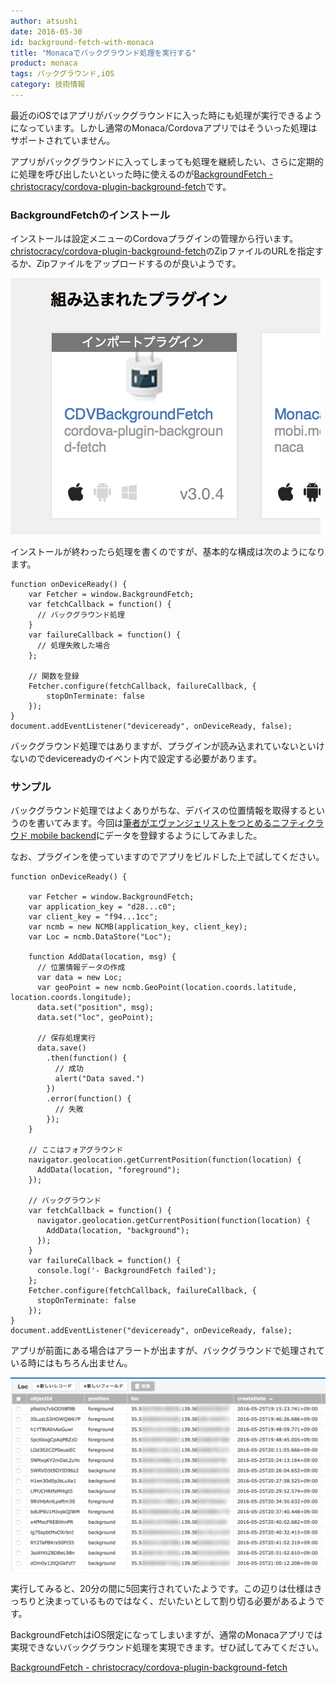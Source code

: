 ```yaml
---
author: atsushi
date: 2016-05-30
id: background-fetch-with-monaca
title: "Monacaでバックグラウンド処理を実行する"
product: monaca
tags: バックグラウンド,iOS
category: 技術情報
---
```


最近のiOSではアプリがバックグラウンドに入った時にも処理が実行できるようになっています。しかし通常のMonaca/Cordovaアプリではそういった処理はサポートされていません。

アプリがバックグラウンドに入ってしまっても処理を継続したい、さらに定期的に処理を呼び出したいといった時に使えるのが[BackgroundFetch - christocracy/cordova-plugin-background-fetch](https://github.com/christocracy/cordova-plugin-background-fetch)です。

### BackgroundFetchのインストール

インストールは設定メニューのCordovaプラグインの管理から行います。[christocracy/cordova-plugin-background-fetch](https://github.com/christocracy/cordova-plugin-background-fetch)のZipファイルのURLを指定するか、Zipファイルをアップロードするのが良いようです。

![](../content/images/2016/May/monaca-background-2.png)

インストールが終わったら処理を書くのですが、基本的な構成は次のようになります。

```
function onDeviceReady() {
    var Fetcher = window.BackgroundFetch;
    var fetchCallback = function() {
      // バックグラウンド処理
    }
    var failureCallback = function() {
      // 処理失敗した場合
    };
    
    // 関数を登録
    Fetcher.configure(fetchCallback, failureCallback, {
        stopOnTerminate: false
    });
}
document.addEventListener("deviceready", onDeviceReady, false);
```

バックグラウンド処理ではありますが、プラグインが読み込まれていないといけないのでdevicereadyのイベント内で設定する必要があります。

### サンプル

バックグラウンド処理ではよくありがちな、デバイスの位置情報を取得するというのを書いてみます。今回は[筆者がエヴァンジェリストをつとめるニフティクラウド mobile backend](http://mb.cloud.nifty.com)にデータを登録するようにしてみました。

なお、プラグインを使っていますのでアプリをビルドした上で試してください。

```
function onDeviceReady() {
    
    var Fetcher = window.BackgroundFetch;
    var application_key = "d28...c0";
    var client_key = "f94...1cc";
    var ncmb = new NCMB(application_key, client_key);
    var Loc = ncmb.DataStore("Loc");
    
    function AddData(location, msg) {
      // 位置情報データの作成
      var data = new Loc;
      var geoPoint = new ncmb.GeoPoint(location.coords.latitude, location.coords.longitude);
      data.set("position", msg);
      data.set("loc", geoPoint);
      
      // 保存処理実行
      data.save()
        .then(function() {
          // 成功
          alert("Data saved.")
        })
        .error(function() {
          // 失敗
        });
    }
    
    // ここはフォアグラウンド
    navigator.geolocation.getCurrentPosition(function(location) {
      AddData(location, "foreground");
    });
    
    // バックグラウンド
    var fetchCallback = function() {
      navigator.geolocation.getCurrentPosition(function(location) {
        AddData(location, "background");
      });
    }
    var failureCallback = function() {
      console.log('- BackgroundFetch failed');
    };
    Fetcher.configure(fetchCallback, failureCallback, {
      stopOnTerminate: false
    });
}
document.addEventListener("deviceready", onDeviceReady, false);
```

アプリが前面にある場合はアラートが出ますが、バックグラウンドで処理されている時にはもちろん出ません。

![](../content/images/2016/May/monaca-background-1.png)

実行してみると、20分の間に5回実行されていたようです。この辺りは仕様はきっちりと決まっているものではなく、だいたいとして割り切る必要があるようです。

BackgroundFetchはiOS限定になってしまいますが、通常のMonacaアプリでは実現できないバックグラウンド処理を実現できます。ぜひ試してみてください。

[BackgroundFetch - christocracy/cordova-plugin-background-fetch](https://github.com/christocracy/cordova-plugin-background-fetch)

